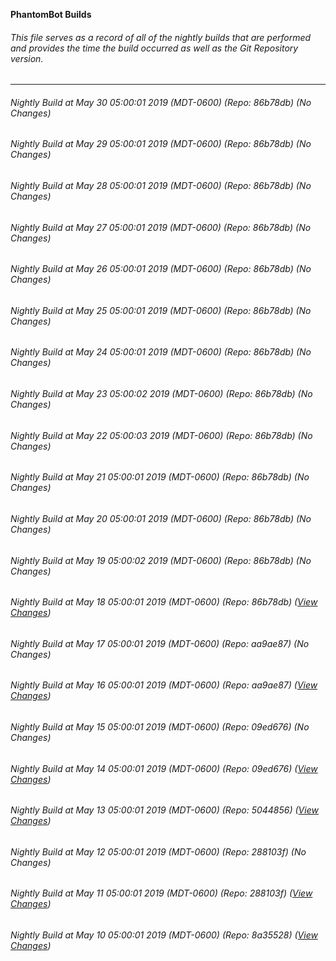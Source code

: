 **PhantomBot Builds**

###### This file serves as a record of all of the nightly builds that are performed and provides the time the build occurred as well as the Git Repository version.
-------------------------------------------------------------------------------------------------------------
###### Nightly Build at May 30 05:00:01 2019 (MDT-0600) (Repo: 86b78db) (No Changes)
###### Nightly Build at May 29 05:00:01 2019 (MDT-0600) (Repo: 86b78db) (No Changes)
###### Nightly Build at May 28 05:00:01 2019 (MDT-0600) (Repo: 86b78db) (No Changes)
###### Nightly Build at May 27 05:00:01 2019 (MDT-0600) (Repo: 86b78db) (No Changes)
###### Nightly Build at May 26 05:00:01 2019 (MDT-0600) (Repo: 86b78db) (No Changes)
###### Nightly Build at May 25 05:00:01 2019 (MDT-0600) (Repo: 86b78db) (No Changes)
###### Nightly Build at May 24 05:00:01 2019 (MDT-0600) (Repo: 86b78db) (No Changes)
###### Nightly Build at May 23 05:00:02 2019 (MDT-0600) (Repo: 86b78db) (No Changes)
###### Nightly Build at May 22 05:00:03 2019 (MDT-0600) (Repo: 86b78db) (No Changes)
###### Nightly Build at May 21 05:00:01 2019 (MDT-0600) (Repo: 86b78db) (No Changes)
###### Nightly Build at May 20 05:00:01 2019 (MDT-0600) (Repo: 86b78db) (No Changes)
###### Nightly Build at May 19 05:00:02 2019 (MDT-0600) (Repo: 86b78db) (No Changes)
###### Nightly Build at May 18 05:00:01 2019 (MDT-0600) (Repo: 86b78db) ([View Changes](https://github.com/PhantomBot/PhantomBot/compare/aa9ae87...86b78db))
###### Nightly Build at May 17 05:00:01 2019 (MDT-0600) (Repo: aa9ae87) (No Changes)
###### Nightly Build at May 16 05:00:01 2019 (MDT-0600) (Repo: aa9ae87) ([View Changes](https://github.com/PhantomBot/PhantomBot/compare/09ed676...aa9ae87))
###### Nightly Build at May 15 05:00:01 2019 (MDT-0600) (Repo: 09ed676) (No Changes)
###### Nightly Build at May 14 05:00:01 2019 (MDT-0600) (Repo: 09ed676) ([View Changes](https://github.com/PhantomBot/PhantomBot/compare/5044856...09ed676))
###### Nightly Build at May 13 05:00:01 2019 (MDT-0600) (Repo: 5044856) ([View Changes](https://github.com/PhantomBot/PhantomBot/compare/288103f...5044856))
###### Nightly Build at May 12 05:00:01 2019 (MDT-0600) (Repo: 288103f) (No Changes)
###### Nightly Build at May 11 05:00:01 2019 (MDT-0600) (Repo: 288103f) ([View Changes](https://github.com/PhantomBot/PhantomBot/compare/8a35528...288103f))
###### Nightly Build at May 10 05:00:01 2019 (MDT-0600) (Repo: 8a35528) ([View Changes](https://github.com/PhantomBot/PhantomBot/compare/0438160...8a35528))
